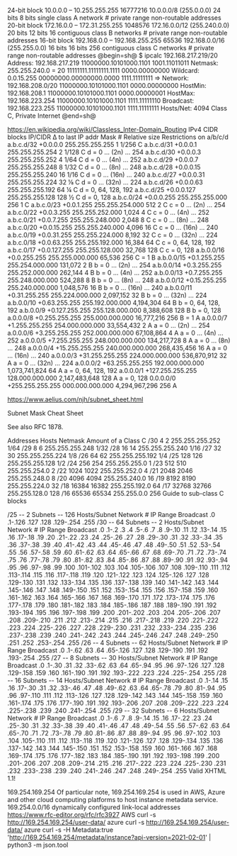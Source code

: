 
24-bit block	10.0.0.0 – 10.255.255.255	16777216	10.0.0.0/8 (255.0.0.0)	24 bits	8 bits	single class A network  # private range non-routable addresses
20-bit block	172.16.0.0 – 172.31.255.255	1048576	172.16.0.0/12 (255.240.0.0)	20 bits	12 bits	16 contiguous class B networks  # private range non-routable addresses
16-bit block	192.168.0.0 – 192.168.255.255	65536	192.168.0.0/16 (255.255.0.0)	16 bits	16 bits	256 contiguous class C networks  # private range non-routable addresses
@begin=sh@
$ ipcalc 192.168.217.219/20
Address:   192.168.217.219      11000000.10101000.1101 1001.11011011
Netmask:   255.255.240.0 = 20   11111111.11111111.1111 0000.00000000
Wildcard:  0.0.15.255           00000000.00000000.0000 1111.11111111
=>
Network:   192.168.208.0/20     11000000.10101000.1101 0000.00000000
HostMin:   192.168.208.1        11000000.10101000.1101 0000.00000001
HostMax:   192.168.223.254      11000000.10101000.1101 1111.11111110
Broadcast: 192.168.223.255      11000000.10101000.1101 1111.11111111
Hosts/Net: 4094                  Class C, Private Internet
@end=sh@

https://en.wikipedia.org/wiki/Classless_Inter-Domain_Routing
IPv4 CIDR blocks
IP/CIDR	    Δ to last IP addr	Mask	        #              Relative size    Restrictions on a/b/c/d
a.b.c.d/32	+0.0.0.0	        255.255.255.255	1	            1/256 C	
a.b.c.d/31	+0.0.0.1	        255.255.255.254	2	            1/128 C	        d = 0 ... (2n) ... 254
a.b.c.d/30	+0.0.0.3	        255.255.255.252	4	            1/64 C	        d = 0 ... (4n) ... 252
a.b.c.d/29	+0.0.0.7	        255.255.255.248	8	            1/32 C	        d = 0 ... (8n) ... 248
a.b.c.d/28	+0.0.0.15	        255.255.255.240	16	            1/16 C	        d = 0 ... (16n) ... 240
a.b.c.d/27	+0.0.0.31	        255.255.255.224	32	            ⅛ C	            d = 0 ... (32n) ... 224
a.b.c.d/26	+0.0.0.63	        255.255.255.192	64	            ¼ C	            d = 0, 64, 128, 192
a.b.c.d/25	+0.0.0.127	        255.255.255.128	128	            ½ C	            d = 0, 128
a.b.c.0/24	+0.0.0.255	        255.255.255.000	256	            1 C	
a.b.c.0/23	+0.0.1.255	        255.255.254.000	512	            2 C	            c = 0 ... (2n) ... 254
a.b.c.0/22	+0.0.3.255	        255.255.252.000	1,024	        4 C	            c = 0 ... (4n) ... 252
a.b.c.0/21	+0.0.7.255	        255.255.248.000	2,048	        8 C	            c = 0 ... (8n) ... 248
a.b.c.0/20	+0.0.15.255	        255.255.240.000	4,096	        16 C	        c = 0 ... (16n) ... 240
a.b.c.0/19	+0.0.31.255	        255.255.224.000	8,192	        32 C	        c = 0 ... (32n) ... 224
a.b.c.0/18	+0.0.63.255	        255.255.192.000	16,384	        64 C	        c = 0, 64, 128, 192
a.b.c.0/17	+0.0.127.255	    255.255.128.000	32,768	        128 C	        c = 0, 128
a.b.0.0/16	+0.0.255.255	    255.255.000.000	65,536	        256 C = 1 B	
a.b.0.0/15	+0.1.255.255	    255.254.000.000	131,072	        2 B	            b = 0 ... (2n) ... 254
a.b.0.0/14	+0.3.255.255	    255.252.000.000	262,144	        4 B	            b = 0 ... (4n) ... 252
a.b.0.0/13	+0.7.255.255	    255.248.000.000	524,288	        8 B	            b = 0 ... (8n) ... 248
a.b.0.0/12	+0.15.255.255	    255.240.000.000	1,048,576	    16 B	        b = 0 ... (16n) ... 240
a.b.0.0/11	+0.31.255.255	    255.224.000.000	2,097,152	    32 B	        b = 0 ... (32n) ... 224
a.b.0.0/10	+0.63.255.255	    255.192.000.000	4,194,304	    64 B	        b = 0, 64, 128, 192
a.b.0.0/9	+0.127.255.255	    255.128.000.000	8,388,608	    128 B	        b = 0, 128
a.0.0.0/8	+0.255.255.255	    255.000.000.000	16,777,216	    256 B = 1 A	
a.0.0.0/7	+1.255.255.255	    254.000.000.000	33,554,432	    2 A	            a = 0 ... (2n) ... 254
a.0.0.0/6	+3.255.255.255	    252.000.000.000	67,108,864	    4 A	            a = 0 ... (4n) ... 252
a.0.0.0/5	+7.255.255.255	    248.000.000.000	134,217,728	    8 A	            a = 0 ... (8n) ... 248
a.0.0.0/4	+15.255.255.255	    240.000.000.000	268,435,456	    16 A	        a = 0 ... (16n) ... 240
a.0.0.0/3	+31.255.255.255	    224.000.000.000	536,870,912	    32 A	        a = 0 ... (32n) ... 224
a.0.0.0/2	+63.255.255.255	    192.000.000.000	1,073,741,824	64 A	        a = 0, 64, 128, 192
a.0.0.0/1	+127.255.255.255	128.000.000.000	2,147,483,648	128 A	        a = 0, 128
0.0.0.0/0	+255.255.255.255	000.000.000.000	4,294,967,296	256 A



https://www.aelius.com/njh/subnet_sheet.html

Subnet Mask Cheat Sheet

See also RFC 1878.

Addresses	Hosts	Netmask	Amount of a Class C
/30	4	2	255.255.255.252	1/64
/29	8	6	255.255.255.248	1/32
/28	16	14	255.255.255.240	1/16
/27	32	30	255.255.255.224	1/8
/26	64	62	255.255.255.192	1/4
/25	128	126	255.255.255.128	1/2
/24	256	254	255.255.255.0	1
/23	512	510	255.255.254.0	2
/22	1024	1022	255.255.252.0	4
/21	2048	2046	255.255.248.0	8
/20	4096	4094	255.255.240.0	16
/19	8192	8190	255.255.224.0	32
/18	16384	16382	255.255.192.0	64
/17	32768	32766	255.255.128.0	128
/16	65536	65534	255.255.0.0	256
Guide to sub-class C blocks

/25 -- 2 Subnets -- 126 Hosts/Subnet
Network #	IP Range	Broadcast
.0	.1-.126	.127
.128	.129-.254	.255
/30 -- 64 Subnets -- 2 Hosts/Subnet
Network #	IP Range	Broadcast
.0	.1-.2	.3
.4	.5-.6	.7
.8	.9-.10	.11
.12	.13-.14	.15
.16	.17-.18	.19
.20	.21-.22	.23
.24	.25-.26	.27
.28	.29-.30	.31
.32	.33-.34	.35
.36	.37-.38	.39
.40	.41-.42	.43
.44	.45-.46	.47
.48	.49-.50	.51
.52	.53-.54	.55
.56	.57-.58	.59
.60	.61-.62	.63
.64	.65-.66	.67
.68	.69-.70	.71
.72	.73-.74	.75
.76	.77-.78	.79
.80	.81-.82	.83
.84	.85-.86	.87
.88	.89-.90	.91
.92	.93-.94	.95
.96	.97-.98	.99
.100	.101-.102	.103
.104	.105-.106	.107
.108	.109-.110	.111
.112	.113-.114	.115
.116	.117-.118	.119
.120	.121-.122	.123
.124	.125-.126	.127
.128	.129-.130	.131
.132	.133-.134	.135
.136	.137-.138	.139
.140	.141-.142	.143
.144	.145-.146	.147
.148	.149-.150	.151
.152	.153-.154	.155
.156	.157-.158	.159
.160	.161-.162	.163
.164	.165-.166	.167
.168	.169-.170	.171
.172	.173-.174	.175
.176	.177-.178	.179
.180	.181-.182	.183
.184	.185-.186	.187
.188	.189-.190	.191
.192	.193-.194	.195
.196	.197-.198	.199
.200	.201-.202	.203
.204	.205-.206	.207
.208	.209-.210	.211
.212	.213-.214	.215
.216	.217-.218	.219
.220	.221-.222	.223
.224	.225-.226	.227
.228	.229-.230	.231
.232	.233-.234	.235
.236	.237-.238	.239
.240	.241-.242	.243
.244	.245-.246	.247
.248	.249-.250	.251
.252	.253-.254	.255
/26 -- 4 Subnets -- 62 Hosts/Subnet
Network #	IP Range	Broadcast
.0	.1-.62	.63
.64	.65-.126	.127
.128	.129-.190	.191
.192	.193-.254	.255
/27 -- 8 Subnets -- 30 Hosts/Subnet
Network #	IP Range	Broadcast
.0	.1-.30	.31
.32	.33-.62	.63
.64	.65-.94	.95
.96	.97-.126	.127
.128	.129-.158	.159
.160	.161-.190	.191
.192	.193-.222	.223
.224	.225-.254	.255
/28 -- 16 Subnets -- 14 Hosts/Subnet
Network #	IP Range	Broadcast
.0	.1-.14	.15
.16	.17-.30	.31
.32	.33-.46	.47
.48	.49-.62	.63
.64	.65-.78	.79
.80	.81-.94	.95
.96	.97-.110	.111
.112	.113-.126	.127
.128	.129-.142	.143
.144	.145-.158	.159
.160	.161-.174	.175
.176	.177-.190	.191
.192	.193-.206	.207
.208	.209-.222	.223
.224	.225-.238	.239
.240	.241-.254	.255
/29 -- 32 Subnets -- 6 Hosts/Subnet
Network #	IP Range	Broadcast
.0	.1-.6	.7
.8	.9-.14	.15
.16	.17-.22	.23
.24	.25-.30	.31
.32	.33-.38	.39
.40	.41-.46	.47
.48	.49-.54	.55
.56	.57-.62	.63
.64	.65-.70	.71
.72	.73-.78	.79
.80	.81-.86	.87
.88	.89-.94	.95
.96	.97-.102	.103
.104	.105-.110	.111
.112	.113-.118	.119
.120	.121-.126	.127
.128	.129-.134	.135
.136	.137-.142	.143
.144	.145-.150	.151
.152	.153-.158	.159
.160	.161-.166	.167
.168	.169-.174	.175
.176	.177-.182	.183
.184	.185-.190	.191
.192	.193-.198	.199
.200	.201-.206	.207
.208	.209-.214	.215
.216	.217-.222	.223
.224	.225-.230	.231
.232	.233-.238	.239
.240	.241-.246	.247
.248	.249-.254	.255
 Valid XHTML 1.1!


 169.254.169.254 Of particular note, 169.254.169.254 is used in AWS, Azure and other cloud computing platforms to host instance metadata service.
 169.254.0.0/16  dynamically configured link-local addresses https://www.rfc-editor.org/rfc/rfc3927
 AWS curl -s http://169.254.169.254/user-data/
 azure curl -s http://169.254.169.254/user-data/
 azure curl -s -H Metadata:true 'http://169.254.169.254/metadata/instance?api-version=2021-02-01' | python3 -m json.tool

